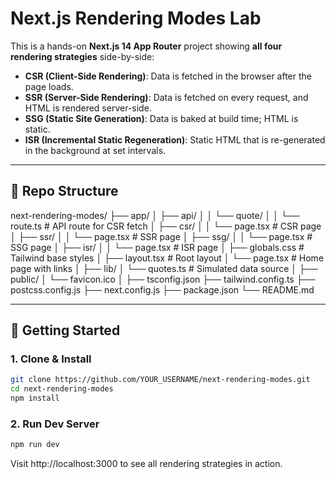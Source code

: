 # Next.js Rendering Modes Lab

This is a hands-on **Next.js 14 App Router** project showing **all four rendering strategies** side-by-side:  

- **CSR (Client-Side Rendering)**: Data is fetched in the browser after the page loads.
- **SSR (Server-Side Rendering)**: Data is fetched on every request, and HTML is rendered server-side.
- **SSG (Static Site Generation)**: Data is baked at build time; HTML is static.
- **ISR (Incremental Static Regeneration)**: Static HTML that is re-generated in the background at set intervals.

---

## 📂 Repo Structure

next-rendering-modes/
├── app/
│ ├── api/
│ │ └── quote/
│ │ └── route.ts # API route for CSR fetch
│ ├── csr/
│ │ └── page.tsx # CSR page
│ ├── ssr/
│ │ └── page.tsx # SSR page
│ ├── ssg/
│ │ └── page.tsx # SSG page
│ ├── isr/
│ │ └── page.tsx # ISR page
│ ├── globals.css # Tailwind base styles
│ ├── layout.tsx # Root layout
│ └── page.tsx # Home page with links
│
├── lib/
│ └── quotes.ts # Simulated data source
│
├── public/
│ └── favicon.ico
│
├── tsconfig.json
├── tailwind.config.ts
├── postcss.config.js
├── next.config.js
├── package.json
└── README.md


---

## 🚀 Getting Started

### 1. Clone & Install
```bash
git clone https://github.com/YOUR_USERNAME/next-rendering-modes.git
cd next-rendering-modes
npm install
```
### 2. Run Dev Server
```bash
npm run dev
```

Visit http://localhost:3000
 to see all rendering strategies in action.